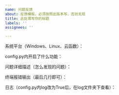 ```yaml
---
name: 问题反馈
about: 反馈模板，必须按照此版本写，否则无视
title: 此处填写你的标题
labels: ''
assignees: ''

---
```


系统平台（Windows、Linux、云函数）：

config.py内开启了什么功能：

问题详细描述（怎么发现的问题）：

终端报错输出（最后几行即可）：

日志（config.py内log改为True后，在log文件夹下查看）：
